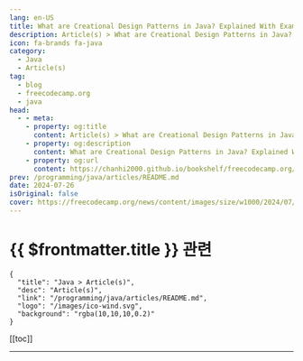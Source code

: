 ```yaml
---
lang: en-US
title: What are Creational Design Patterns in Java? Explained With Examples
description: Article(s) > What are Creational Design Patterns in Java? Explained With Examples
icon: fa-brands fa-java
category: 
  - Java
  - Article(s)
tag: 
  - blog
  - freecodecamp.org
  - java
head:
  - - meta:
    - property: og:title
      content: Article(s) > What are Creational Design Patterns in Java? Explained With Examples
    - property: og:description
      content: What are Creational Design Patterns in Java? Explained With Examples
    - property: og:url
      content: https://chanhi2000.github.io/bookshelf/freecodecamp.org/creational-design-patterns-in-java.html
prev: /programming/java/articles/README.md
date: 2024-07-26
isOriginal: false
cover: https://freecodecamp.org/news/content/images/size/w1000/2024/07/Creational.png
---
```


# {{ $frontmatter.title }} 관련

```component VPCard
{
  "title": "Java > Article(s)",
  "desc": "Article(s)",
  "link": "/programming/java/articles/README.md",
  "logo": "/images/ico-wind.svg",
  "background": "rgba(10,10,10,0.2)"
}
```

[[toc]]

---

<SiteInfo
  name="What are Creational Design Patterns in Java? Explained With Examples"
  desc="Design Patterns provide you with an idea or a strategy for solving commonly occurring problems. They are proven solutions that follow the best practices and help you make your code flexible, reusable, and maintainable. The design patterns are classified into three categories based on their purpose:  * Creational..."
  url="https://freecodecamp.org/news/creational-design-patterns-in-java/"
  logo="https://cdn.freecodecamp.org/universal/favicons/favicon.ico"
  preview="https://freecodecamp.org/news/content/images/size/w1000/2024/07/Creational.png"/>

<!-- TODO: 작성 -->

